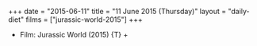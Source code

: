 +++
date = "2015-06-11"
title = "11 June 2015 (Thursday)"
layout = "daily-diet"
films = ["jurassic-world-2015"]
+++


* Film: Jurassic World (2015) {T} +
